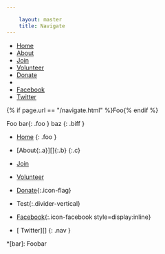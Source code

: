 ```yaml
---

    layout: master
    title: Navigate
---
```


<ul class="nav">
  <li class="{%if page.url == '/index.html'%}active{%endif%}"><a href="/">Home</a></li>
  <li class="{%if page.url == '/about.html'%}active{%endif%}"><a href="/about">About</a></li>
  <li class="{%if page.url == '/join.html'%}active{%endif%}"><a href="/join">Join</a></li>
  <li class="{%if page.url == '/volunteer.html'%}active{%endif%}"><a href="/volunteer">Volunteer</a></li>
  <li class="{%if page.url == '/donate.html'%}active{%endif%}"><a href="/donate">Donate</a></li>
  <li class="divider-vertical"></li>
  <li class=""><a href="https://facebook.com/GeorgiaRLC">Facebook</a></li>
  <li class=""><a href="http://twitter.com/GeorgiaRLC">Twitter</a></li>
</ul>

{% if page.url == "/navigate.html" %}Foo{% endif %}

Foo bar{: .foo } baz
{: .biff }

- [Home][]
    {: .foo }

- [About{:.a}][]{:.b}
    {:.c}

- [Join][]

- [Volunteer][]

- [Donate][]{:.icon-flag}

- Test{:.divider-vertical}

- [Facebook][]{:.icon-facebook style=display:inline}

- [<i class="icon-twitter"> </i> Twitter][]
{: .nav }

[Home]:      /
[About]:     /about
[Join]:      /join
[Volunteer]: /volunteer
[Donate]:    /donate
[Facebook]:  http://facebook.com/GeorgiaRLC
[Twitter]:   http://twitter.com/GeorgiaRLC
*[bar]: Foobar
